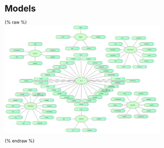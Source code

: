 # Models

{% raw %}
<object data="../assets/Server_API_Models_.svg" type="image/svg+xml">
![](../assets/Server_API_Models_.svg)

</object>
{% endraw %}


